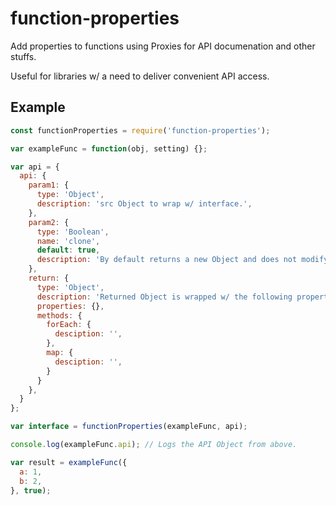 # function-properties

Add properties to functions using Proxies for API documenation and other stuffs.

Useful for libraries w/ a need to deliver convenient API access.

## Example
```javascript
const functionProperties = require('function-properties');

var exampleFunc = function(obj, setting) {};

var api = {
  api: {
    param1: {
      type: 'Object',
      description: 'src Object to wrap w/ interface.',
    },
    param2: {
      type: 'Boolean',
      name: 'clone',
      default: true,
      description: 'By default returns a new Object and does not modify the original.',
    },
    return: {
      type: 'Object',
      description: 'Returned Object is wrapped w/ the following properties and methods.',
      properties: {},
      methods: {
        forEach: {
          desciption: '',
        },
        map: {
          desciption: '',
        }
      }
    },
  }
};

var interface = functionProperties(exampleFunc, api);

console.log(exampleFunc.api); // Logs the API Object from above.

var result = exampleFunc({
  a: 1,
  b: 2,
}, true);

```
